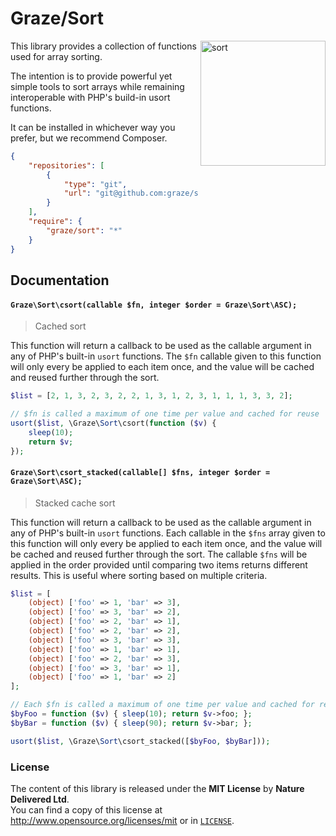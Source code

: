 # Graze/Sort #

<img src="http://media2.giphy.com/media/fAaAo6SyjVJf2/200.gif" alt="sort" align="right" height=200/>

This library provides a collection of functions used for array sorting.

The intention is to provide powerful yet simple tools to sort arrays while
remaining interoperable with PHP's build-in usort functions.

It can be installed in whichever way you prefer, but we recommend Composer.
```json
{
    "repositories": [
        {
            "type": "git",
            "url": "git@github.com:graze/sort.git"
        }
    ],
    "require": {
        "graze/sort": "*"
    }
}
```


## Documentation

#### `Graze\Sort\csort(callable $fn, integer $order = Graze\Sort\ASC);`
> Cached sort
>
This function will return a callback to be used as the callable argument in
any of PHP's built-in `usort` functions. The `$fn` callable given to this
function will only every be applied to each item once, and the value will be
cached and reused further through the sort.

```php
$list = [2, 1, 3, 2, 3, 2, 2, 1, 3, 1, 2, 3, 1, 1, 1, 3, 3, 2];

// $fn is called a maximum of one time per value and cached for reuse
usort($list, \Graze\Sort\csort(function ($v) {
    sleep(10);
    return $v;
});
```

#### `Graze\Sort\csort_stacked(callable[] $fns, integer $order = Graze\Sort\ASC);`
> Stacked cache sort
>
This function will return a callback to be used as the callable argument in
any of PHP's built-in `usort` functions. Each callable in the `$fns` array
given to this function will only every be applied to each item once, and the
value will be cached and reused further through the sort. The callable
`$fns` will be applied in the order provided until comparing two items
returns different results. This is useful where sorting based on multiple
criteria.

```php
$list = [
    (object) ['foo' => 1, 'bar' => 3],
    (object) ['foo' => 3, 'bar' => 2],
    (object) ['foo' => 2, 'bar' => 1],
    (object) ['foo' => 2, 'bar' => 2],
    (object) ['foo' => 3, 'bar' => 3],
    (object) ['foo' => 1, 'bar' => 1],
    (object) ['foo' => 2, 'bar' => 3],
    (object) ['foo' => 3, 'bar' => 1],
    (object) ['foo' => 1, 'bar' => 2]
];

// Each $fn is called a maximum of one time per value and cached for reuse
$byFoo = function ($v) { sleep(10); return $v->foo; };
$byBar = function ($v) { sleep(90); return $v->bar; };

usort($list, \Graze\Sort\csort_stacked([$byFoo, $byBar]));
```


### License ###
The content of this library is released under the **MIT License** by **Nature Delivered Ltd**.<br/>
You can find a copy of this license at http://www.opensource.org/licenses/mit or in [`LICENSE`][license].


<!-- Links -->
[license]: /LICENSE
